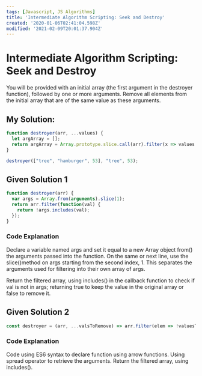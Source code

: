 ```yaml
---
tags: [Javascript, JS Algorithms]
title: 'Intermediate Algorithm Scripting: Seek and Destroy'
created: '2020-01-06T02:41:04.598Z'
modified: '2021-02-09T20:01:37.904Z'
---
```


Intermediate Algorithm Scripting: Seek and Destroy
==================================================
You will be provided with an initial array (the first argument in the destroyer function), followed by one or more arguments. Remove all elements from the initial array that are of the same value as these arguments.

My Solution:
------------
``` javascript
function destroyer(arr, ...values) {
  let argArray = [];
  return argArray = Array.prototype.slice.call(arr).filter(x => values.includes(x) == false)
}

destroyer(["tree", "hamburger", 53], "tree", 53);
```

Given Solution 1
----------------
``` javascript
function destroyer(arr) {
  var args = Array.from(arguments).slice(1);
  return arr.filter(function(val) {
    return !args.includes(val);
  });
}

```
### Code Explanation

Declare a variable named args and set it equal to a new Array object from() the arguments passed into the function. On the same or next line, use the slice()method on args starting from the second index, 1. This separates the arguments used for filtering into their own array of args.

Return the filtered array, using includes() in the callback function to check if val is not in args; returning true to keep the value in the original array or false to remove it.

Given Solution 2
----------------
``` javascript
const destroyer = (arr, ...valsToRemove) => arr.filter(elem => !valuesToRemove.includes(elem));
```
### Code Explanation

Code using ES6 syntax to declare function using arrow functions.
Using spread operator to retrieve the arguments.
Return the filtered array, using includes().
